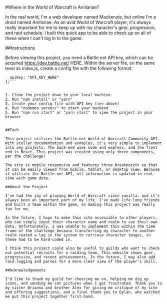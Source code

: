 #Where in the World of Warcraft is Amilanae?

In the real world, I'm a web developer named Mackenzie, but online I'm a druid named Amilanae. As an avid World of Warcraft player, it's always really important for me to keep up with my character's gear, progression, and raid schedule. I built this quick app to be able to check up on all of these when I can't log in to the game. 

##Instructions

Before viewing this project, you need a Battle.net API key, which can be acquired https://dev.battle.net/ HERE. Within the server file, on the same level as index.js, create a config file with the following format:
```module.exports = {
  apiKey: "API_KEY_HERE"
};```


1. Clone the project down to your local machine.
2. Run "npm install" or "yarn"
3. Create your config file with API key (see above)
4. Run "nodemon server/" to start your backend
5. Run "npm run start" or "yarn start" to view the project in your browser


##Tech

This project utilizes the Battle.net World of Warcraft Community API. With stellar documentation and exmaples, it's very simple to implement into any projects. The back-end uses node and express, and the front end is React. This project was created using only three components, per the challenge!

The site is mobile responsive and features three breakpoints so that it can be easily viewed from mobile, tablet, or desktop view. Because it utilizes the Battle.net API, all information is updated in real-time with game data. 

##About the Project

I've had the joy of playing World of Warcraft since vanilla, and it's always been an important part of my life. I've made life-long friends and built a team within the game, so making this project was really fun for me. 

In the future, I hope to make this site accessible to other players, who can simply input their character name and realm to see their own data. Unfortunately, I was unable to implement this within the time frame of the challenge because transferring my character to another realm reated a lag in the system to retrieve character images, so these had to be hard-coded in. 

I think this project could also be useful to guilds who want to check out potential recruits for a raiding team. This website shows gear, progression, and recent achievements. In the future, I may also add raid-logging and parses for a more clear view of the player's skill. 

##Acknowledgements 

I'd like to thank my guild for cheering me on, helping me dig up icons, and sending me cat pictures when I got frustrated. Thank you to my sister Brianna and brother Alex for giving me critique of my site and offering suggestions, and a final thank you to Dylan, who watched me put this project together first-hand. 
